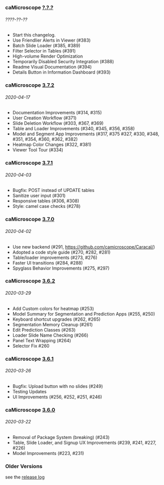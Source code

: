 ### caMicroscope [?.?.?](https://github.com/camicroscope/camicroscope/compare/v3.7.2...camicroscope:develop)
###### ????-??-??
* Start this changelog.
* Use Friendlier Alerts in Viewer (#383)
* Batch Slide Loader (#385, #389)
* Filter Selector in Tables (#391)
* High-volume Render Optimization
* Temporarily Disabled Security Integration (#388)
* Readme Visual Documentation (#394)
* Details Button in Information Dashboard (#393)


### caMicroscope [3.7.2](https://github.com/camicroscope/camicroscope/compare/v3.7.1...camicroscope:v3.7.2)
###### 2020-04-17
* Documentation Improvements (#314, #315)
* User Creation Workflow (#371)
* Slide Deletion Workflow (#303, #367, #369)
* Table and Loader Improvements (#340, #345, #356, #358)
* Model and Segment App Improvements (#317, #375 #327, #330, #348, #351, #354, #360, #362, #382)
* Heatmap Color Changes (#322, #381)
* Viewer Tool Tour (#334)


### caMicroscope [3.7.1](https://github.com/camicroscope/camicroscope/compare/v3.7.0...camicroscope:v3.7.1)
###### 2020-04-03
* Bugfix: POST instead of UPDATE tables
* Sanitize user input (#301)
* Responsive tables (#306, #308)
* Style: camel case checks (#278)


### caMicroscope [3.7.0](https://github.com/camicroscope/camicroscope/compare/v3.6.2...camicroscope:v3.7.0)
###### 2020-04-02
* Use new backend (#291, https://github.com/camicroscope/Caracal/)
* Adopted a code style guide (#270, #282, #281)
* Table/loader improvements (#273, #276)
* Faster UI transitions (#284, #288)
* Spyglass Behavior Improvements (#275, #297)

### caMicroscope [3.6.2](https://github.com/camicroscope/camicroscope/compare/v3.6.1...camicroscope:v3.6.2)
###### 2020-03-29
* Add Custom colors for heatmap (#253)
* Model Summary for Segmentation and Prediction Apps (#255, #250)
* Keyboard shortcut upgrades (#262, #265)
* Segmentation Memory Cleanup (#261)
* Edit Prediction Classes (#263)
* Loader Slide Name Checking (#266)
* Panel Text Wrapping (#264)
* Selector Fix #260

### caMicroscope [3.6.1](https://github.com/camicroscope/camicroscope/compare/v3.6.0...camicroscope:v3.6.1)
###### 2020-03-26
* Bugfix: Upload button with no slides (#249)
* Testing Updates
* UI Improvements (#256, #252, #251, #246)

### caMicroscope [3.6.0](https://github.com/camicroscope/camicroscope/compare/v3.5.10...camicroscope:v3.6.0)
###### 2020-03-22
* Removal of Package System (breaking) (#243)
* Table, Slide Loader, and Signup UX Improvements (#239, #241, #227, #226)
* Model Improvements (#223, #231)

### Older Versions
see the [release log](https://github.com/camicroscope/caMicroscope/releases)
